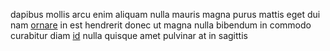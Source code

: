 dapibus mollis arcu enim aliquam nulla mauris magna purus mattis eget dui nam
[ornare](generated_webpages/dapibus6.md) in est hendrerit donec ut magna nulla
bibendum in commodo curabitur diam [id](generated_webpages/pellentesque10.md)
nulla quisque amet pulvinar at in sagittis